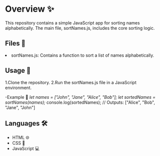 <h1>Overview ✨</h1>
This repository contains a simple JavaScript app for sorting names alphabetically. The main file, sortNames.js, includes the core sorting logic.

<h2>Files 📂</h2>

<li>sortNames.js: Contains a function to sort a list of names alphabetically.</li>

<h2>Usage 🚀</h2>
1.Clone the repository.
2.Run the sortNames.js file in a JavaScript environment.

-Example 🎉
<i>let names = ["John", "Jane", "Alice", "Bob"];</i>
<i>let sortedNames = sortNames(names);</i>
console.log(sortedNames); // Outputs: ["Alice", "Bob", "Jane", "John"]

<h2>Languages 🛠️</h2>
<ul>
<li>HTML 🌐</li>
<li>CSS 🎨</li>
<li>JavaScript 💻</li>
</ul>
